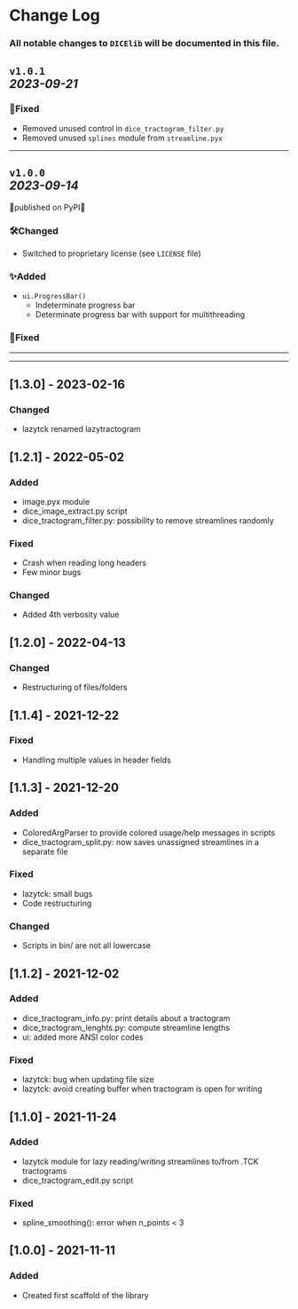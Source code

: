 # Change Log
### All notable changes to `DICElib` will be documented in this file.

## `v1.0.1`<br>_2023-09-21_

### 🐛Fixed
- Removed unused control in `dice_tractogram_filter.py`
- Removed unused `splines` module from `streamline.pyx`

---

## `v1.0.0`<br>_2023-09-14_
🎉published on PyPI🎉
### 🛠️Changed
- Switched to proprietary license (see `LICENSE` file)

### ✨Added
- `ui.ProgressBar()`
    - Indeterminate progress bar
    - Determinate progress bar with support for multithreading

### 🐛Fixed

---
---

## [1.3.0] - 2023-02-16

### Changed
- lazytck renamed lazytractogram

## [1.2.1] - 2022-05-02

### Added
- image.pyx module
- dice_image_extract.py script
- dice_tractogram_filter.py: possibility to remove streamlines randomly

### Fixed
- Crash when reading long headers
- Few minor bugs

### Changed
- Added 4th verbosity value

## [1.2.0] - 2022-04-13

### Changed
- Restructuring of files/folders

## [1.1.4] - 2021-12-22

### Fixed
- Handling multiple values in header fields

## [1.1.3] - 2021-12-20

### Added
- ColoredArgParser to provide colored usage/help messages in scripts
- dice_tractogram_split.py: now saves unassigned streamlines in a separate file

### Fixed
- lazytck: small bugs
- Code restructuring

### Changed
- Scripts in bin/ are not all lowercase

## [1.1.2] - 2021-12-02

### Added
- dice_tractogram_info.py: print details about a tractogram
- dice_tractogram_lenghts.py: compute streamline lengths
- ui: added more ANSI color codes

### Fixed
- lazytck: bug when updating file size
- lazytck: avoid creating buffer when tractogram is open for writing

## [1.1.0] - 2021-11-24

### Added
- lazytck module for lazy reading/writing streamlines to/from .TCK tractograms
- dice_tractogram_edit.py script

### Fixed
- spline_smoothing(): error when n_points < 3

## [1.0.0] - 2021-11-11

### Added
- Created first scaffold of the library
